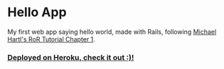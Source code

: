# Hello App
My first web app saying hello world, made with Rails, following [Michael Hartl's RoR Tutorial Chapter 1](https://www.railstutorial.org/book/beginning).
### [Deployed on Heroku, check it out :)!](https://hello-app-by-jiazhi.herokuapp.com/)
